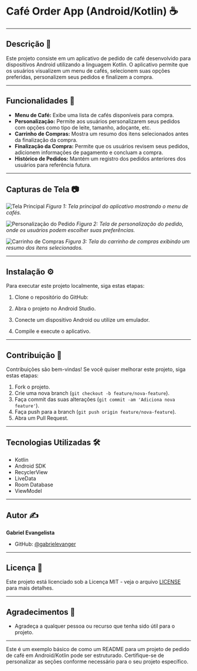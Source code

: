 # Café Order App (Android/Kotlin) ☕

---

## Descrição 📱

Este projeto consiste em um aplicativo de pedido de café desenvolvido para dispositivos Android utilizando a linguagem Kotlin. O aplicativo permite que os usuários visualizem um menu de cafés, selecionem suas opções preferidas, personalizem seus pedidos e finalizem a compra.

---

## Funcionalidades 🚀

- **Menu de Café:** Exibe uma lista de cafés disponíveis para compra.
- **Personalização:** Permite aos usuários personalizarem seus pedidos com opções como tipo de leite, tamanho, adoçante, etc.
- **Carrinho de Compras:** Mostra um resumo dos itens selecionados antes da finalização da compra.
- **Finalização da Compra:** Permite que os usuários revisem seus pedidos, adicionem informações de pagamento e concluam a compra.
- **Histórico de Pedidos:** Mantém um registro dos pedidos anteriores dos usuários para referência futura.

---

## Capturas de Tela 📷

![Tela Principal](screenshots/main_screen.png)
*Figura 1: Tela principal do aplicativo mostrando o menu de cafés.*

![Personalização do Pedido](screenshots/customize_screen.png)
*Figura 2: Tela de personalização do pedido, onde os usuários podem escolher suas preferências.*

![Carrinho de Compras](screenshots/cart_screen.png)
*Figura 3: Tela do carrinho de compras exibindo um resumo dos itens selecionados.*

---

## Instalação ⚙️

Para executar este projeto localmente, siga estas etapas:

1. Clone o repositório do GitHub:

2. Abra o projeto no Android Studio.
3. Conecte um dispositivo Android ou utilize um emulador.
4. Compile e execute o aplicativo.

---

## Contribuição 🤝

Contribuições são bem-vindas! Se você quiser melhorar este projeto, siga estas etapas:

1. Fork o projeto.
2. Crie uma nova branch (`git checkout -b feature/nova-feature`).
3. Faça commit das suas alterações (`git commit -am 'Adiciona nova feature'`).
4. Faça push para a branch (`git push origin feature/nova-feature`).
5. Abra um Pull Request.

---

## Tecnologias Utilizadas 🛠️

- Kotlin
- Android SDK
- RecyclerView
- LiveData
- Room Database
- ViewModel

---

## Autor ✍️

**Gabriel Evangelista**

- GitHub: [@gabrielevanger](https://github.com/gabrielevanger)

---

## Licença 📄

Este projeto está licenciado sob a Licença MIT - veja o arquivo [LICENSE](LICENSE) para mais detalhes.

---

## Agradecimentos 🙏

- Agradeça a qualquer pessoa ou recurso que tenha sido útil para o projeto.

---

Este é um exemplo básico de como um README para um projeto de pedido de café em Android/Kotlin pode ser estruturado. Certifique-se de personalizar as seções conforme necessário para o seu projeto específico.

